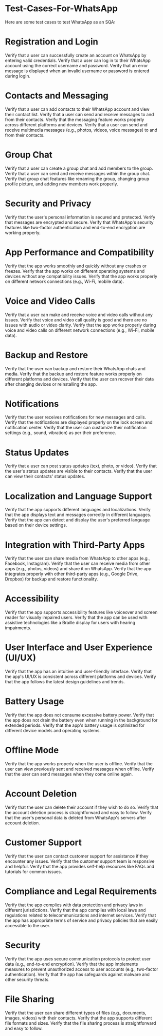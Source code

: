 # Test-Cases-For-WhatsApp
Here are some test cases to test WhatsApp as an SQA:

# Registration and Login
Verify that a user can successfully create an account on WhatsApp by entering valid credentials.
Verify that a user can log in to their WhatsApp account using the correct username and password.
Verify that an error message is displayed when an invalid username or password is entered during login.

# Contacts and Messaging
Verify that a user can add contacts to their WhatsApp account and view their contact list.
Verify that a user can send and receive messages to and from their contacts.
Verify that the messaging feature works properly across different platforms and devices.
Verify that a user can send and receive multimedia messages (e.g., photos, videos, voice messages) to and from their contacts.

# Group Chat
Verify that a user can create a group chat and add members to the group.
Verify that a user can send and receive messages within the group chat.
Verify that group chat features like renaming the group, changing group profile picture, and adding new members work properly.

# Security and Privacy
Verify that the user's personal information is secured and protected.
Verify that messages are encrypted and secure.
Verify that WhatsApp's security features like two-factor authentication and end-to-end encryption are working properly.

# App Performance and Compatibility
Verify that the app works smoothly and quickly without any crashes or freezes.
Verify that the app works on different operating systems and devices without any compatibility issues.
Verify that the app works properly on different network connections (e.g., Wi-Fi, mobile data).

# Voice and Video Calls
Verify that a user can make and receive voice and video calls without any issues.
Verify that voice and video call quality is good and there are no issues with audio or video clarity.
Verify that the app works properly during voice and video calls on different network connections (e.g., Wi-Fi, mobile data).

# Backup and Restore
Verify that the user can backup and restore their WhatsApp chats and media.
Verify that the backup and restore feature works properly on different platforms and devices.
Verify that the user can recover their data after changing devices or reinstalling the app.

# Notifications
Verify that the user receives notifications for new messages and calls.
Verify that the notifications are displayed properly on the lock screen and notification center.
Verify that the user can customize their notification settings (e.g., sound, vibration) as per their preference.

# Status Updates
Verify that a user can post status updates (text, photo, or video).
Verify that the user's status updates are visible to their contacts.
Verify that the user can view their contacts' status updates.

# Localization and Language Support
Verify that the app supports different languages and localizations.
Verify that the app displays text and messages correctly in different languages.
Verify that the app can detect and display the user's preferred language based on their device settings.

# Integration with Third-Party Apps
Verify that the user can share media from WhatsApp to other apps (e.g., Facebook, Instagram).
Verify that the user can receive media from other apps (e.g., photos, videos) and share it on WhatsApp.
Verify that the app integrates properly with other third-party apps (e.g., Google Drive, Dropbox) for backup and restore functionality.

# Accessibility
Verify that the app supports accessibility features like voiceover and screen reader for visually impaired users.
Verify that the app can be used with assistive technologies like a Braille display for users with hearing impairments.

# User Interface and User Experience (UI/UX)
Verify that the app has an intuitive and user-friendly interface.
Verify that the app's UI/UX is consistent across different platforms and devices.
Verify that the app follows the latest design guidelines and trends.

# Battery Usage
Verify that the app does not consume excessive battery power.
Verify that the app does not drain the battery even when running in the background for extended periods.
Verify that the app's battery usage is optimized for different device models and operating systems.

# Offline Mode
Verify that the app works properly when the user is offline.
Verify that the user can view previously sent and received messages when offline.
Verify that the user can send messages when they come online again.

# Account Deletion
Verify that the user can delete their account if they wish to do so.
Verify that the account deletion process is straightforward and easy to follow.
Verify that the user's personal data is deleted from WhatsApp's servers after account deletion.
# Customer Support
Verify that the user can contact customer support for assistance if they encounter any issues.
Verify that the customer support team is responsive and helpful.
Verify that the app provides self-help resources like FAQs and tutorials for common issues.

# Compliance and Legal Requirements
Verify that the app complies with data protection and privacy laws in different jurisdictions.
Verify that the app complies with local laws and regulations related to telecommunications and internet services.
Verify that the app has appropriate terms of service and privacy policies that are easily accessible to the user.

# Security
Verify that the app uses secure communication protocols to protect user data (e.g., end-to-end encryption).
Verify that the app implements measures to prevent unauthorized access to user accounts (e.g., two-factor authentication).
Verify that the app has safeguards against malware and other security threats.

# File Sharing
Verify that the user can share different types of files (e.g., documents, images, videos) with their contacts.
Verify that the app supports different file formats and sizes.
Verify that the file sharing process is straightforward and easy to follow.

